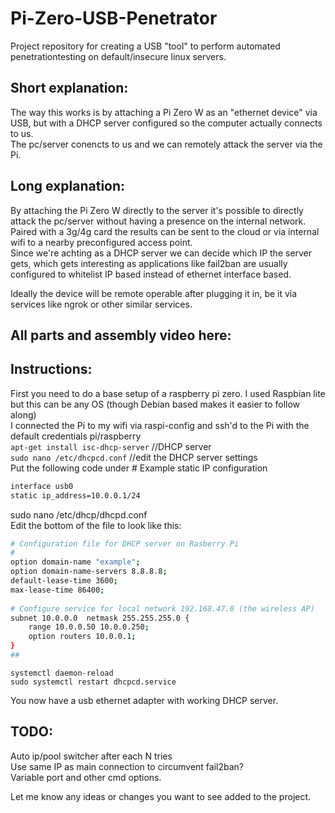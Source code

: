 # Pi-Zero-USB-Penetrator
Project repository for creating a USB "tool" to perform automated penetrationtesting on default/insecure linux servers.  
  
## Short explanation:  
The way this works is by attaching a Pi Zero W as an "ethernet device" via USB, but with a DHCP server configured so the computer actually connects to us.  
The pc/server conencts to us and we can remotely attack the server via the Pi.  
  
## Long explanation:  
By attaching the Pi Zero W directly to the server it's possible to directly attack the pc/server without having a presence on the internal network.  
Paired with a 3g/4g card the results can be sent to the cloud or via internal wifi to a nearby preconfigured access point.  
Since we're achting as a DHCP server we can decide which IP the server gets, which gets interesting as applications like fail2ban are usually configured to whitelist IP based instead of ethernet interface based.  
  
Ideally the device will be remote operable after plugging it in, be it via services like ngrok or other similar services.  
  
  
## All parts and assembly video here:
  
  
  
## Instructions:  
First you need to do a base setup of a raspberry pi zero. I used Raspbian lite but this can be any OS (though Debian based makes it easier to follow along)  
I connected the Pi to my wifi via raspi-config and ssh'd to the Pi with the default credentials pi/raspberry  
`apt-get install isc-dhcp-server` //DHCP server  
`sudo nano /etc/dhcpcd.conf` //edit the DHCP server settings  
Put the following code under # Example static IP configuration  
```bash
interface usb0  
static ip_address=10.0.0.1/24  
```
sudo nano /etc/dhcp/dhcpd.conf  
Edit the bottom of the file to look like this:  
```bash
# Configuration file for DHCP server on Rasberry Pi  
#  
option domain-name "example";  
option domain-name-servers 8.8.8.8;  
default-lease-time 3600;  
max-lease-time 86400;  
  
# Configure service for local network 192.168.47.0 (the wireless AP)
subnet 10.0.0.0  netmask 255.255.255.0 {  
    range 10.0.0.50 10.0.0.250;  
    option routers 10.0.0.1;  
}  
##  
```
  
`systemctl daemon-reload`  
`sudo systemctl restart dhcpcd.service`  
  
You now have a usb ethernet adapter with working DHCP server.  
  
## TODO:  
Auto ip/pool switcher after each N tries  
Use same IP as main connection to circumvent fail2ban?  
Variable port and other cmd options.  
  
Let me know any ideas or changes you want to see added to the project.  
